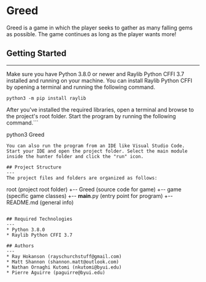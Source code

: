 # Greed
Greed is a game in which the player seeks to gather as many falling gems as possible. The game continues as long as the player wants more!

## Getting Started
---
Make sure you have Python 3.8.0 or newer and Raylib Python CFFI 3.7 installed and running on your machine. You can install Raylib Python CFFI by opening a terminal and running the following command.
```
python3 -m pip install raylib
```
After you've installed the required libraries, open a terminal and browse to the project's root folder. Start the program by running the following command.```

python3 Greed 
```
You can also run the program from an IDE like Visual Studio Code. Start your IDE and open the project folder. Select the main module inside the hunter folder and click the "run" icon.

## Project Structure
---
The project files and folders are organized as follows:
```
root                    (project root folder)
+-- Greed               (source code for game)
  +-- game              (specific game classes)
  +-- __main__.py       (entry point for program)
+-- README.md           (general info)
```

## Required Technologies
---
* Python 3.8.0
* Raylib Python CFFI 3.7

## Authors
---
* Ray Hokanson (rayschurchstuff@gmail.com)
* Matt Shannon (shannon.matt@outlook.com)
* Nathan Ornaghi Kutomi (nkutomi@byui.edu)
* Pierre Aguirre (paguirre@byui.edu)
